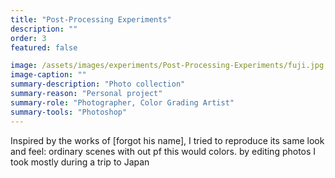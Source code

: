 ```yaml
---
title: "Post-Processing Experiments"
description: ""
order: 3
featured: false

image: /assets/images/experiments/Post-Processing-Experiments/fuji.jpg
image-caption: ""
summary-description: "Photo collection"
summary-reason: "Personal project"
summary-role: "Photographer, Color Grading Artist"
summary-tools: "Photoshop"
---
```


Inspired by the works of [forgot his name], I tried to reproduce its same look and feel: ordinary scenes with out pf this would colors. by editing photos I took mostly during a trip to Japan
